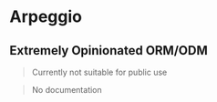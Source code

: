 # Arpeggio

## Extremely Opinionated ORM/ODM

> Currently not suitable for public use

> No documentation
